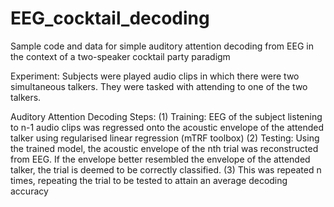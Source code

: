 # EEG_cocktail_decoding

Sample code and data for simple auditory attention decoding from EEG in the context of a two-speaker cocktail party paradigm 

Experiment:
Subjects were played audio clips in which there were two simultaneous talkers. They were tasked with attending to one of the two talkers. 

Auditory Attention Decoding Steps:
(1) Training: EEG of the subject listening to n-1 audio clips was regressed onto the acoustic envelope of the attended talker 
    using regularised linear regression (mTRF toolbox)
(2) Testing: Using the trained model, the acoustic envelope of the nth trial was reconstructed from EEG. If the envelope better 
    resembled the envelope of the attended talker, the trial is deemed to be correctly classified.
(3) This was repeated n times, repeating the trial to be tested to attain an average decoding accuracy
